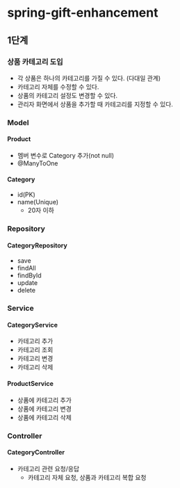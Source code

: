 # spring-gift-enhancement

## 1단계
### 상품 카테고리 도입
- 각 상품은 하나의 카테고리를 가질 수 있다. (다대일 관계)
- 카테고리 자체를 수정할 수 있다.
- 상품의 카테고리 설정도 변경할 수 있다.
- 관리자 화면에서 상품을 추가할 때 카테고리를 지정할 수 있다.

### Model
#### Product
- 멤버 변수로 Category 추가(not null)
- @ManyToOne
#### Category
- id(PK)
- name(Unique)
  - 20자 이하
  
### Repository
#### CategoryRepository
- save
- findAll
- findById
- update
- delete

### Service
#### CategoryService
- 카테고리 추가
- 카테고리 조회
- 카테고리 변경
- 카테고리 삭제
#### ProductService
- 상품에 카테고리 추가
- 상품에 카테고리 변경
- 상품에 카테고리 삭제

### Controller
#### CategoryController
- 카테고리 관련 요청/응답
  - 카테고리 자체 요청, 상품과 카테고리 복합 요청
